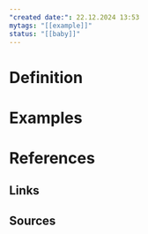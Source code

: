 ```yaml
---
"created date:": 22.12.2024 13:53
mytags: "[[example]]"
status: "[[baby]]"
---
```

# Definition


# Examples


# References
## Links
## Sources